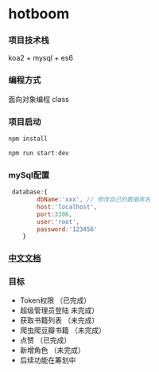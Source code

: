 # hotboom

### 项目技术栈
koa2 + mysql + es6 
### 编程方式
面向对象编程 class

### 项目启动
```js
npm install

npm run start:dev
```
### mySql配置
```js
 database:{
        dbName:'xxx', // 修改自己的数据库名
        host:'localhost',
        port:3306,
        user:'root',
        password:'123456'
    }
```
### [中文文档](https://jackiestar.github.io/koa/hotboom.html)
### 目标
- Token权限  （已完成）
- 超级管理员登陆    未完成）
- 获取书籍列表    （未完成）
- 爬虫爬豆瓣书籍  （未完成）
- 点赞           （已完成）
- 新增角色       （未完成）
- 后续功能在筹划中
